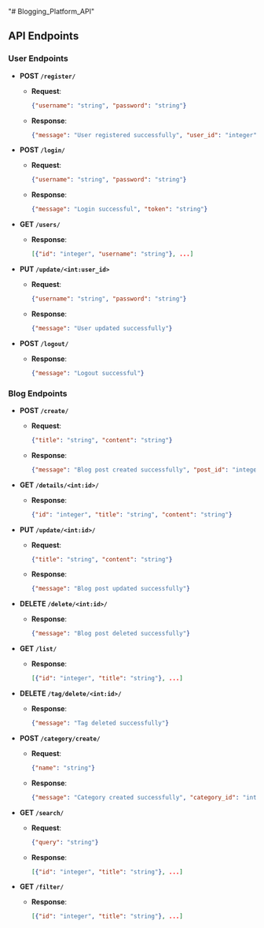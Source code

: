 "# Blogging_Platform_API"

## API Endpoints

### User Endpoints
- **POST `/register/`**  
  - **Request**: 
    ```json
    {"username": "string", "password": "string"}
    ```  
  - **Response**: 
    ```json
    {"message": "User registered successfully", "user_id": "integer"}
    ```

- **POST `/login/`**  
  - **Request**: 
    ```json
    {"username": "string", "password": "string"}
    ```  
  - **Response**: 
    ```json
    {"message": "Login successful", "token": "string"}
    ```

- **GET `/users/`**  
  - **Response**: 
    ```json
    [{"id": "integer", "username": "string"}, ...]
    ```

- **PUT `/update/<int:user_id>`**  
  - **Request**: 
    ```json
    {"username": "string", "password": "string"}
    ```  
  - **Response**: 
    ```json
    {"message": "User updated successfully"}
    ```

- **POST `/logout/`**  
  - **Response**: 
    ```json
    {"message": "Logout successful"}
    ```

### Blog Endpoints
- **POST `/create/`**  
  - **Request**: 
    ```json
    {"title": "string", "content": "string"}
    ```  
  - **Response**: 
    ```json
    {"message": "Blog post created successfully", "post_id": "integer"}
    ```

- **GET `/details/<int:id>/`**  
  - **Response**: 
    ```json
    {"id": "integer", "title": "string", "content": "string"}
    ```

- **PUT `/update/<int:id>/`**  
  - **Request**: 
    ```json
    {"title": "string", "content": "string"}
    ```  
  - **Response**: 
    ```json
    {"message": "Blog post updated successfully"}
    ```

- **DELETE `/delete/<int:id>/`**  
  - **Response**: 
    ```json
    {"message": "Blog post deleted successfully"}
    ```

- **GET `/list/`**  
  - **Response**: 
    ```json
    [{"id": "integer", "title": "string"}, ...]
    ```

- **DELETE `/tag/delete/<int:id>/`**  
  - **Response**: 
    ```json
    {"message": "Tag deleted successfully"}
    ```

- **POST `/category/create/`**  
  - **Request**: 
    ```json
    {"name": "string"}
    ```  
  - **Response**: 
    ```json
    {"message": "Category created successfully", "category_id": "integer"}
    ```

- **GET `/search/`**  
  - **Request**: 
    ```json
    {"query": "string"}
    ```  
  - **Response**: 
    ```json
    [{"id": "integer", "title": "string"}, ...]
    ```

- **GET `/filter/`**  
  - **Response**: 
    ```json
    [{"id": "integer", "title": "string"}, ...]
    ```
